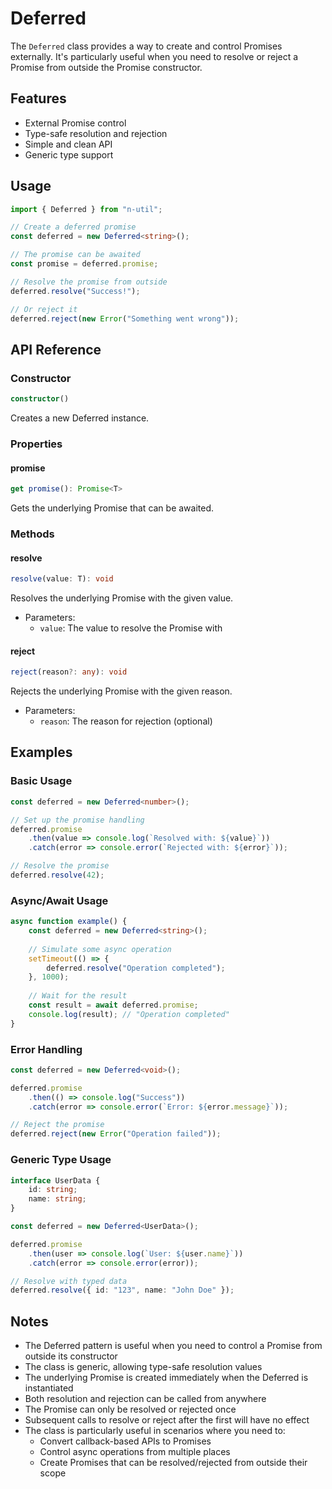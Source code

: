 # Deferred

The `Deferred` class provides a way to create and control Promises externally. It's particularly useful when you need to resolve or reject a Promise from outside the Promise constructor.

## Features

- External Promise control
- Type-safe resolution and rejection
- Simple and clean API
- Generic type support

## Usage

```typescript
import { Deferred } from "n-util";

// Create a deferred promise
const deferred = new Deferred<string>();

// The promise can be awaited
const promise = deferred.promise;

// Resolve the promise from outside
deferred.resolve("Success!");

// Or reject it
deferred.reject(new Error("Something went wrong"));
```

## API Reference

### Constructor
```typescript
constructor()
```
Creates a new Deferred instance.

### Properties

#### promise
```typescript
get promise(): Promise<T>
```
Gets the underlying Promise that can be awaited.

### Methods

#### resolve
```typescript
resolve(value: T): void
```
Resolves the underlying Promise with the given value.

- Parameters:
  - `value`: The value to resolve the Promise with

#### reject
```typescript
reject(reason?: any): void
```
Rejects the underlying Promise with the given reason.

- Parameters:
  - `reason`: The reason for rejection (optional)

## Examples

### Basic Usage
```typescript
const deferred = new Deferred<number>();

// Set up the promise handling
deferred.promise
    .then(value => console.log(`Resolved with: ${value}`))
    .catch(error => console.error(`Rejected with: ${error}`));

// Resolve the promise
deferred.resolve(42);
```

### Async/Await Usage
```typescript
async function example() {
    const deferred = new Deferred<string>();
    
    // Simulate some async operation
    setTimeout(() => {
        deferred.resolve("Operation completed");
    }, 1000);
    
    // Wait for the result
    const result = await deferred.promise;
    console.log(result); // "Operation completed"
}
```

### Error Handling
```typescript
const deferred = new Deferred<void>();

deferred.promise
    .then(() => console.log("Success"))
    .catch(error => console.error(`Error: ${error.message}`));

// Reject the promise
deferred.reject(new Error("Operation failed"));
```

### Generic Type Usage
```typescript
interface UserData {
    id: string;
    name: string;
}

const deferred = new Deferred<UserData>();

deferred.promise
    .then(user => console.log(`User: ${user.name}`))
    .catch(error => console.error(error));

// Resolve with typed data
deferred.resolve({ id: "123", name: "John Doe" });
```

## Notes

- The Deferred pattern is useful when you need to control a Promise from outside its constructor
- The class is generic, allowing type-safe resolution values
- The underlying Promise is created immediately when the Deferred is instantiated
- Both resolution and rejection can be called from anywhere
- The Promise can only be resolved or rejected once
- Subsequent calls to resolve or reject after the first will have no effect
- The class is particularly useful in scenarios where you need to:
  - Convert callback-based APIs to Promises
  - Control async operations from multiple places
  - Create Promises that can be resolved/rejected from outside their scope 